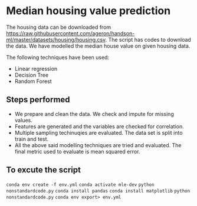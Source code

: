 # Median housing value prediction

The housing data can be downloaded from https://raw.githubusercontent.com/ageron/handson-ml/master/datasets/housing/housing.csv. The script has codes to download the data. We have modelled the median house value on given housing data. 

The following techniques have been used: 

 - Linear regression
 - Decision Tree
 - Random Forest

## Steps performed
 - We prepare and clean the data. We check and impute for missing values.
 - Features are generated and the variables are checked for correlation.
 - Multiple sampling techinuqies are evaluated. The data set is split into train and test.
 - All the above said modelling techniques are tried and evaluated. The final metric used to evaluate is mean squared error.

## To excute the script
```conda env create -f env.yml```
```conda activate mle-dev```
```python nonstandardcode.py```
```conda install pandas```
```conda install matplotlib```
```python nonstandardcode.py```
```conda env export> env.yml```
